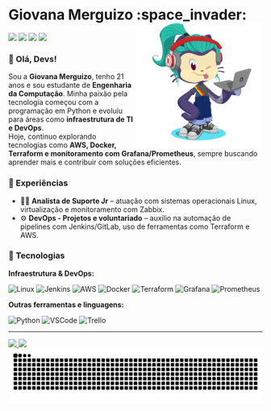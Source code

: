 <div align="center">
  <h1 align="left"> Giovana Merguizo :space_invader: </h1> 
</div>

<img align="right" width="250px" style="margin-top:-20px" src="./Midias/my-octocat.png">

<div display="inline-block">
  <a href="mailto:giovana.pontes5654@hotmail.com" target="_blank"><img src="https://img.shields.io/badge/Outlook-0078D4?style=for-the-badge&logo=microsoft-outlook&logoColor=white"></a>
  <a href="mailto:giovana.pontes56@gmail.com" target="_blank"><img src="https://img.shields.io/badge/Gmail-D14836?style=for-the-badge&logo=gmail&logoColor=white"></a>
  <a href="https://www.linkedin.com/in/giovana-merguizo" target="_blank"><img src="https://img.shields.io/badge/-LinkedIn-0077B5?style=for-the-badge&logo=linkedin&logoColor=white"></a>
  <a href="https://instagram.com/gi.merguizo" target="_blank"><img src="https://img.shields.io/badge/-Instagram-E4405F?style=for-the-badge&logo=instagram&logoColor=white"></a>
</div>

### 👋 Olá, Devs! 
Sou a **Giovana Merguizo**, tenho 21 anos e sou estudante de **Engenharia da Computação**. Minha paixão pela tecnologia começou com a programação em Python e evoluiu para áreas como **infraestrutura de TI e DevOps**.<br>
Hoje, continuo explorando tecnologias como **AWS, Docker, Terraform e monitoramento com Grafana/Prometheus**, sempre buscando aprender mais e contribuir com soluções eficientes.

### 💼 Experiências
- 👩‍💻 **Analista de Suporte Jr** – atuação com sistemas operacionais Linux, virtualização e monitoramento com Zabbix.
- ⚙️ **DevOps - Projetos e voluntariado** – auxílio na automação de pipelines com Jenkins/GitLab, uso de ferramentas como Terraform e AWS.

### 🚀 Tecnologias
**Infraestrutura & DevOps:**
<div>
  <img title="Linux" src="https://cdn.jsdelivr.net/gh/devicons/devicon/icons/linux/linux-original.svg" width="50"/>
  <img title="Jenkins" src="https://cdn.jsdelivr.net/gh/devicons/devicon/icons/jenkins/jenkins-original.svg" width="50"/>
  <img title="AWS" src="https://cdn.jsdelivr.net/gh/devicons/devicon/icons/amazonwebservices/amazonwebservices-original-wordmark.svg" width="50"/>
  <img title="Docker" src="https://cdn.jsdelivr.net/gh/devicons/devicon/icons/docker/docker-plain-wordmark.svg" width="50"/>
  <img title="Terraform" src="https://cdn.jsdelivr.net/gh/devicons/devicon/icons/terraform/terraform-original.svg" width="50"/>
  <img title="Grafana" src="https://cdn.jsdelivr.net/gh/devicons/devicon/icons/grafana/grafana-original.svg" width="50"/>
  <img title="Prometheus" src="https://cdn.jsdelivr.net/gh/devicons/devicon/icons/prometheus/prometheus-original.svg" width="50"/>
</div>
                

**Outras ferramentas e linguagens:**
<div>
  <img title="Python" src="https://cdn.jsdelivr.net/gh/devicons/devicon/icons/python/python-original.svg" width="50"/>
  <img title="VSCode" src="https://cdn.jsdelivr.net/gh/devicons/devicon/icons/vscode/vscode-original.svg" width="50"/>
  <img title="Trello" src="https://cdn.jsdelivr.net/gh/devicons/devicon/icons/trello/trello-plain.svg" width="50"/>
</div>

---
<div>
  <a href="https://github.com/GiMerguizo">
  <img height="180em" loading="lazy" height="180em" src="https://github-readme-stats.vercel.app/api/top-langs/?username=GiMerguizo&layout=compact&langs_count=7&theme=github_dark"/>
  <img height="180em" loading="lazy" height="180em" src="https://github-readme-stats.vercel.app/api?username=GiMerguizo&show_icons=true&theme=github_dark&include_all_commits=true&count_private=true"/>
</div>

<picture>
  <source media="(prefers-color-scheme: dark)" srcset="https://raw.githubusercontent.com/GiMerguizo/GiMerguizo/output/github-contribution-grid-snake-dark.svg">
  <source media="(prefers-color-scheme: light)" srcset="https://raw.githubusercontent.com/GiMerguizo/GiMerguizo/output/github-contribution-grid-snake.svg">
  <img alt="github contribution grid snake animation" src="https://raw.githubusercontent.com/GiMerguizo/GiMerguizo/output/github-contribution-grid-snake.svg">
</picture>
<br><br>
